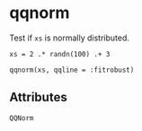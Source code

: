 # qqnorm

Test if `xs` is normally distributed.

```@figure
xs = 2 .* randn(100) .+ 3

qqnorm(xs, qqline = :fitrobust)
```

## Attributes

```@attrdocs
QQNorm
```